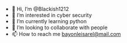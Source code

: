 - 👋 Hi, I’m @Blackish1212
- 👀 I’m interested in cyber security
- 🌱 I’m currently learning python
- 💞️ I’m looking to collaborate with people 
- 📫 How to reach me bayonleisarel@mail.com

<!---
Blackish1212/Blackish1212 is a ✨ special ✨ repository because its `README.md` (this file) appears on your GitHub profile.
You can click the Preview link to take a look at your changes.
--->
